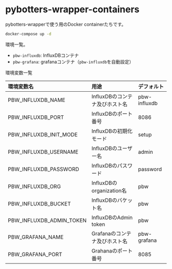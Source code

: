 # pybotters-wrapper-containers

pybotters-wrapperで使う用のDocker containerたちです。

```bash
docker-compose up -d
```

環境一覧。

- `pbw-influxdb`: InfluxDBコンテナ
- `pbw-grafana`: grafanaコンテナ（`pbw-influxdb`を自動設定）


環境変数一覧

| 環境変数名                   | 用途                     | デフォルト |
|:------------------------|:-----------------------|:-----|
| PBW_INFLUXDB_NAME | InfluxDBのコンテナ及びホスト名 | pbw-influxdb |
| PBW_INFLUXDB_PORT | InfluxDBのポート番号 | 8086 |
| PBW_INFLUXDB_INIT_MODE  | InfluxDBの初期化モード        | setup |
| PBW_INFLUXDB_USERNAME   | InfluxDBのユーザー名         | admin |
| PBW_INFLUXDB_PASSWORD   | InfluxDBのパスワード         | password |
| PBW_INFLUXDB_ORG        | InfluxDBのorganization名 | pbw |
| PBW_INFLUXDB_BUCKET     | InfluxDBのバケット名         | pbw |
| PBW_INFLUXDB_ADMIN_TOKEN| InfluxDBのAdmin token   | pbw |
| PBW_GRAFANA_NAME | Grafanaのコンテナ及びホスト名 | pbw-grafana |
| PBW_GRAFANA_PORT | Grahanaのポート番号 | 8085 |


